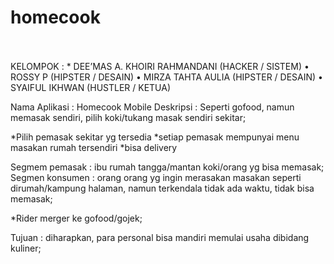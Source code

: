 # homecook
<br><br>
KELOMPOK : * DEE’MAS A. KHOIRI RAHMANDANI (HACKER / SISTEM)
•	ROSSY P (HIPSTER / DESAIN)
•	MIRZA TAHTA AULIA (HIPSTER / DESAIN)
•	SYAIFUL IKHWAN (HUSTLER / KETUA)

Nama Aplikasi : Homecook Mobile
Deskripsi : Seperti gofood, namun memasak sendiri, pilih koki/tukang masak sendiri sekitar;

*Pilih pemasak sekitar yg tersedia
*setiap pemasak mempunyai menu masakan rumah tersendiri
*bisa delivery

Segmem pemasak : ibu rumah tangga/mantan koki/orang yg bisa memasak;
Segmen konsumen : orang orang yg ingin merasakan masakan seperti dirumah/kampung halaman, namun terkendala tidak ada waktu, tidak bisa memasak;

*Rider merger ke gofood/gojek;

Tujuan : diharapkan, para personal bisa mandiri memulai usaha dibidang kuliner;

